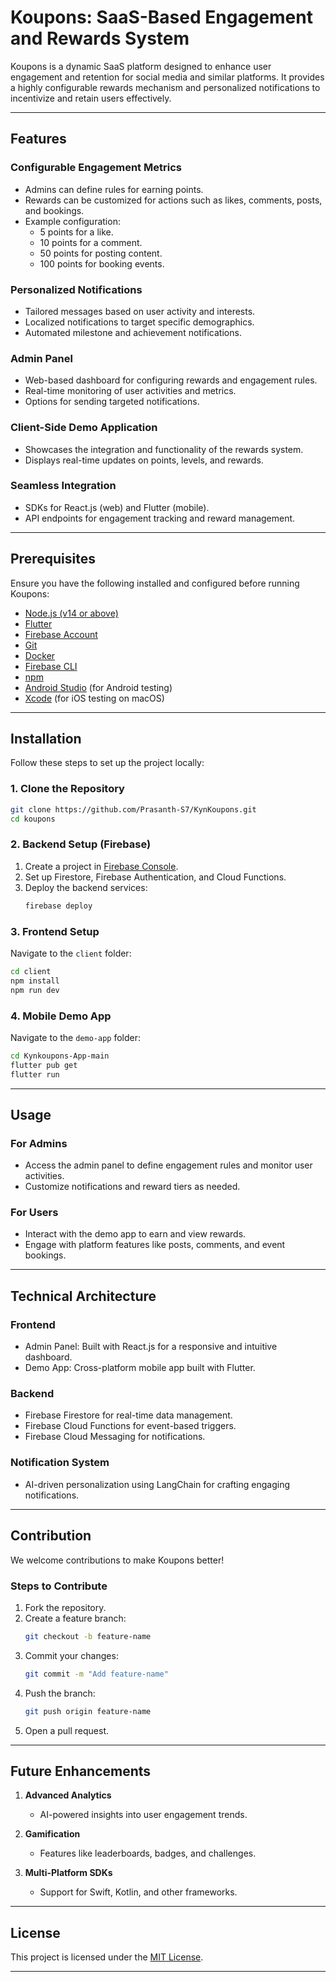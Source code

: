 # Koupons: SaaS-Based Engagement and Rewards System  

Koupons is a dynamic SaaS platform designed to enhance user engagement and retention for social media and similar platforms. It provides a highly configurable rewards mechanism and personalized notifications to incentivize and retain users effectively.  

---

## Features  

### **Configurable Engagement Metrics**  
- Admins can define rules for earning points.  
- Rewards can be customized for actions such as likes, comments, posts, and bookings.  
- Example configuration:  
  - 5 points for a like.  
  - 10 points for a comment.  
  - 50 points for posting content.  
  - 100 points for booking events.  

### **Personalized Notifications**  
- Tailored messages based on user activity and interests.  
- Localized notifications to target specific demographics.  
- Automated milestone and achievement notifications.  

### **Admin Panel**  
- Web-based dashboard for configuring rewards and engagement rules.  
- Real-time monitoring of user activities and metrics.  
- Options for sending targeted notifications.  

### **Client-Side Demo Application**  
- Showcases the integration and functionality of the rewards system.  
- Displays real-time updates on points, levels, and rewards.  

### **Seamless Integration**  
- SDKs for React.js (web) and Flutter (mobile).  
- API endpoints for engagement tracking and reward management.  

---

## Prerequisites  

Ensure you have the following installed and configured before running Koupons:  

- [Node.js (v14 or above)](https://nodejs.org/)  
- [Flutter](https://flutter.dev/)  
- [Firebase Account](https://firebase.google.com/)  
- [Git](https://git-scm.com/)  
- [Docker](https://www.docker.com/)  
- [Firebase CLI](https://firebase.google.com/docs/cli)  
- [npm](https://www.npmjs.com/)  
- [Android Studio](https://developer.android.com/studio) (for Android testing)  
- [Xcode](https://developer.apple.com/xcode/) (for iOS testing on macOS)  

---

## Installation  

Follow these steps to set up the project locally:  

### 1. Clone the Repository  
```bash  
git clone https://github.com/Prasanth-S7/KynKoupons.git  
cd koupons  
```  

### 2. Backend Setup (Firebase)  
1. Create a project in [Firebase Console](https://console.firebase.google.com/).  
2. Set up Firestore, Firebase Authentication, and Cloud Functions.  
3. Deploy the backend services:  
   ```bash  
   firebase deploy  
   ```  

### 3. Frontend Setup  
Navigate to the `client` folder:  
```bash  
cd client 
npm install  
npm run dev
```  

### 4. Mobile Demo App  
Navigate to the `demo-app` folder:  
```bash  
cd Kynkoupons-App-main 
flutter pub get  
flutter run  
```  

---

## Usage  

### For Admins  
- Access the admin panel to define engagement rules and monitor user activities.  
- Customize notifications and reward tiers as needed.  

### For Users  
- Interact with the demo app to earn and view rewards.  
- Engage with platform features like posts, comments, and event bookings.  

---

## Technical Architecture  

### **Frontend**  
- Admin Panel: Built with React.js for a responsive and intuitive dashboard.  
- Demo App: Cross-platform mobile app built with Flutter.  

### **Backend**  
- Firebase Firestore for real-time data management.  
- Firebase Cloud Functions for event-based triggers.  
- Firebase Cloud Messaging for notifications.  

### **Notification System**  
- AI-driven personalization using LangChain for crafting engaging notifications.  

---

## Contribution  

We welcome contributions to make Koupons better!  

### Steps to Contribute  
1. Fork the repository.  
2. Create a feature branch:  
   ```bash  
   git checkout -b feature-name  
   ```  
3. Commit your changes:  
   ```bash  
   git commit -m "Add feature-name"  
   ```  
4. Push the branch:  
   ```bash  
   git push origin feature-name  
   ```  
5. Open a pull request.  

---

## Future Enhancements  

1. **Advanced Analytics**  
   - AI-powered insights into user engagement trends.  

2. **Gamification**  
   - Features like leaderboards, badges, and challenges.  

3. **Multi-Platform SDKs**  
   - Support for Swift, Kotlin, and other frameworks.  

---

## License  

This project is licensed under the [MIT License](https://opensource.org/licenses/MIT).  

---

